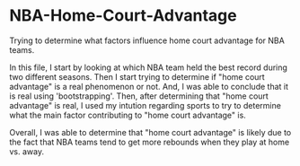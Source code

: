 # NBA-Home-Court-Advantage
Trying to determine what factors influence home court advantage for NBA teams.

In this file, I start by looking at which NBA team held the best record during two different seasons. 
Then I start trying to determine if "home court advantage" is a real phenomenon or not. And, I was able to conclude that it is real using 'bootstrapping'.
Then, after determining that "home court advantage" is real, I used my intution regarding sports to try to determine what the main factor contributing to "home court advantage" is.

Overall, I was able to determine that "home court advantage" is likely due to the fact that NBA teams tend to get more rebounds when they play at home vs. away.
